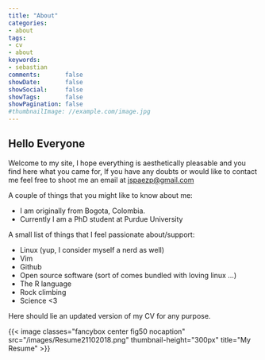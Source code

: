 ```yaml
---
title: "About"
categories:
- about
tags:
- cv
- about
keywords:
- sebastian
comments:       false
showDate:       false
showSocial:     false
showTags:       false
showPagination: false
#thumbnailImage: //example.com/image.jpg
---
```


## Hello Everyone

Welcome to my site, I hope everything is aesthetically pleasable and you find here what you came for, If you have any doubts or would like to contact me feel free to shoot me an email at [jspaezp@gmail.com](jspaezp@gmail.com)

A couple of things that you might like to know about me:

- I am originally from Bogota, Colombia.
- Currently I am a PhD student at Purdue University

A small list of things that I feel passionate about/support:

- Linux (yup, I consider myself a nerd as well)
- Vim
- Github
- Open source software (sort of comes bundled with loving linux ...)
- The R language
- Rock climbing
- Science <3

Here should lie an updated version of my CV for any purpose.

{{< image classes="fancybox center fig50 nocaption" src="/images/Resume21102018.png" thumbnail-height="300px" title="My Resume" >}}
<!-- {{< wide-image src="/img/Resume08082017.png" title="My Resume" >}}  -->
